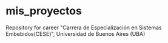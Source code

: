 # mis_proyectos
Repository for career "Carrera de Especialización en Sistemas Embebidos(CESE)",
Universidad de Buenos Aires (UBA)
